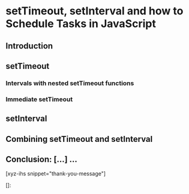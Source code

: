 # setTimeout, setInterval and how to Schedule Tasks in JavaScript
<!--more-->
<!--
Table of Contents:
-->

## Introduction

## setTimeout

### Intervals with nested setTimeout functions

### Immediate setTimeout

## setInterval

## Combining setTimeout and setInterval

## Conclusion: [...] ...

[xyz-ihs snippet="thank-you-message"]

<!-- ### Links -->
[]:

<!--
### Meta:
-
-->

<!--
### Keywords:
- setTimeout in JavaScript
- setInterval in JavaScript
- setTimeout
- setInterval
-->

<!--
### Resources:
-
-->
